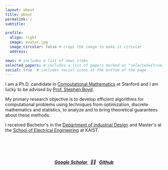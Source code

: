 ```yaml
---
layout: about
title: about
permalink: /
subtitle: 

profile:
  align: right
  image: avatar.jpg
  image_circular: false # crops the image to make it circular
  address: 

news: # includes a list of news items
selected_papers: # includes a list of papers marked as "selected={true}"
social: true  # includes social icons at the bottom of the page
---
```


I am a Ph.D. candidate in <a href="https://icme.stanford.edu" target="_blank">Computational Mathematics</a> at Stanford and I am lucky to be advised by <a href="https://stanford.edu/~boyd/" target="_blank">Prof. Stephen Boyd</a>. 


My primary research objective is to develop efficient algorithms for computational problems using techniques from optimization, discrete mathematics and statistics, to analyze and to bring theoretical guarantees about these methods.


I received Bachelor's in the <a
href="http://id.kaist.ac.kr/index.php?document_srl=21142&mid=rnews"
target="_blank">Department of Industrial Design</a> and Master's at the <a
href="https://ee.kaist.ac.kr/en/" target="_blank">School of Electrical
Engineering</a> at KAIST.



<br />
<br />
<br />



##### <center><strong><a href="https://scholar.google.com/citations?user={{ site.scholar_userid }}" target="_blank" title="Google Scholar"> Google Scholar </a></strong> &nbsp;  💙💛 &nbsp;  <strong><a rel="noopener" href="https://github.com/{{ site.github_username }}" target="_blank" title="GitHub"> Github </a></strong></center>
